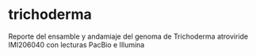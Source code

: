 # trichoderma
Reporte del ensamble y andamiaje del genoma de Trichoderma atroviride IMI206040 con lecturas PacBio e Illumina
